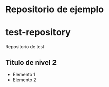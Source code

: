 # Repositorio de ejemplo
# test-repository
Repositorio de test
## Titulo de nivel 2
- Elemento 1
- Elemento 2
  
